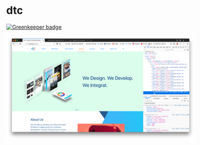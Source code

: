 # dtc

[![Greenkeeper badge](https://badges.greenkeeper.io/muhrusdi/dtc.svg)](https://greenkeeper.io/)

![dtc](./dtc.png "dtc logo")
